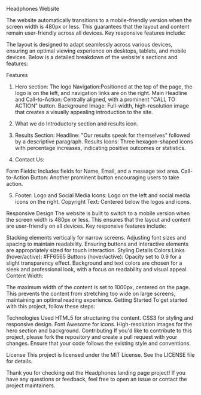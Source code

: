 Headphones Website

The website automatically transitions to a mobile-friendly version when the screen width is 480px or less. This guarantees that the layout and content remain user-friendly across all devices. Key responsive features include:

The layout is designed to adapt seamlessly across various devices, ensuring an optimal viewing experience on desktops, tablets, and mobile devices. Below is a detailed breakdown of the website's sections and features:

 Features
1. Hero section:
The logo Navigation:Positioned at the top of the page, the logo is on the left, and navigation links are on the right.
Main Headline and Call-to-Action: Centrally aligned, with a prominent "CALL TO ACTION" button.
Background Image: Full-width, high-resolution image that creates a visually appealing introduction to the site.

2. What we do Introductory section and results icon. 

3. Results Section:
Headline: "Our results speak for themselves" followed by a descriptive paragraph.
Results Icons: Three hexagon-shaped icons with percentage increases, indicating positive outcomes or statistics.
4. Contact Us:

Form Fields: Includes fields for Name, Email, and a message text area.
Call-to-Action Button: Another prominent button encouraging users to take action.

5. Footer:
Logo and Social Media Icons: Logo on the left and social media icons on the right.
Copyright Text: Centered below the logos and icons.

Responsive Design
The website is built to switch to a mobile version when the screen width is 480px or less. This ensures that the layout and content are user-friendly on all devices. Key responsive features include:

Stacking elements vertically for narrow screens.
Adjusting font sizes and spacing to maintain readability.
Ensuring buttons and interactive elements are appropriately sized for touch interaction.
Styling Details
Colors:Links (hover/active): #FF6565
Buttons (hover/active): Opacity set to 0.9 for a slight transparency effect.
Background and text colors are chosen for a sleek and professional look, with a focus on readability and visual appeal.
Content Width:

The maximum width of the content is set to 1000px, centered on the page. This prevents the content from stretching too wide on large screens, maintaining an optimal reading experience.
Getting Started
To get started with this project, follow these steps:

Technologies Used
HTML5 for structuring the content.
CSS3 for styling and responsive design.
Font Awesome for icons.
High-resolution images for the hero section and background.
Contributing
If you'd like to contribute to this project, please fork the repository and create a pull request with your changes. Ensure that your code follows the existing style and conventions.

License
This project is licensed under the MIT License. See the LICENSE file for details.

Thank you for checking out the Headphones landing page project! If you have any questions or feedback, feel free to open an issue or contact the project maintainers.






